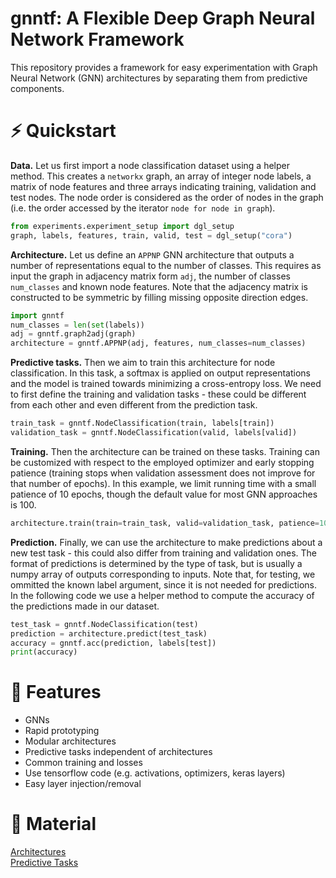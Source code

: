 # gnntf: A Flexible Deep Graph Neural Network Framework
This repository provides a framework for easy experimentation 
with Graph Neural Network (GNN) architectures by separating
them from predictive components.

# :zap: Quickstart
**Data.** Let us first import a node classification dataset using
a helper method. This creates a `networkx` graph, an array
of integer node labels, a matrix of node features and
three arrays  indicating training, validation and test nodes.
The node  order is considered as the order of nodes in the graph
(i.e. the order accessed by the iterator `node for node in graph`).

```python
from experiments.experiment_setup import dgl_setup
graph, labels, features, train, valid, test = dgl_setup("cora")
```

**Architecture.** Let us define an `APPNP` GNN architecture that outputs a number of
representations equal to the number of classes. This requires as
input the graph in adjacency matrix form `adj`, the number of 
classes `num_classes` and known node features. Note that the 
adjacency matrix is constructed to be symmetric by filling
missing opposite direction edges.
```python
import gnntf
num_classes = len(set(labels))
adj = gnntf.graph2adj(graph)
architecture = gnntf.APPNP(adj, features, num_classes=num_classes)
```

**Predictive tasks.** Then we aim to train this architecture for node classification.
In this task, a softmax is applied on output representations
and the model is trained towards minimizing a cross-entropy loss.
We need to first define the training and validation tasks - these
could be different from each other and even different from the
prediction task.

```python
train_task = gnntf.NodeClassification(train, labels[train])
validation_task = gnntf.NodeClassification(valid, labels[valid])
```

**Training.** Then the architecture can be trained on these tasks.
Training can be customized with respect to the employed optimizer and
early stopping patience (training stops when validation assessment
does not improve for that number of epochs). In this example, we limit
running time with a small patience of 10 epochs, though the default
value for most GNN approaches is 100.

```python
architecture.train(train=train_task, valid=validation_task, patience=10)
```

**Prediction.** Finally, we can use the architecture to make predictions about a 
new test task - this could also differ from training and validation
ones. The format of predictions is determined by the type of task,
but is usually a numpy array of outputs corresponding to inputs.
Note that, for testing, we ommitted the known label
argument, since it is not needed for predictions. In the following code
we use a helper method to compute the accuracy of the predictions
made in our dataset.

```python
test_task = gnntf.NodeClassification(test)
prediction = architecture.predict(test_task)
accuracy = gnntf.acc(prediction, labels[test])
print(accuracy)
```

# :rocket: Features
* GNNs
* Rapid prototyping
* Modular architectures
* Predictive tasks independent of architectures
* Common training and losses
* Use tensorflow code (e.g. activations, optimizers, keras layers)
* Easy layer injection/removal

# :link: Material
[Architectures](documentation/architecture.md)<br>
[Predictive Tasks](documentation/tasks.md)